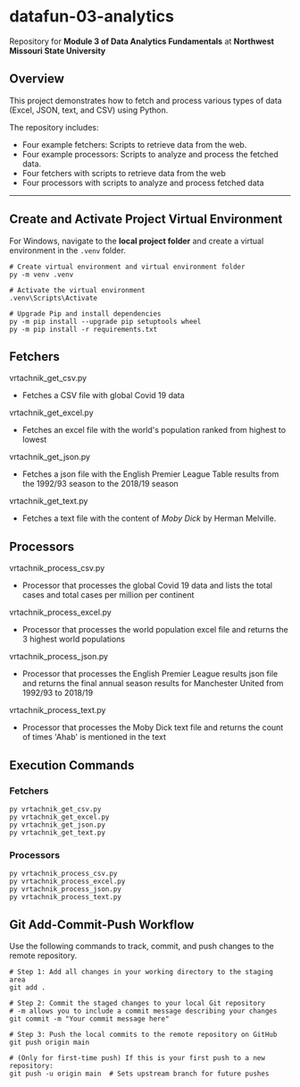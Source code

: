 # datafun-03-analytics  
Repository for **Module 3 of Data Analytics Fundamentals** at **Northwest Missouri State University**  


## Overview
This project demonstrates how to fetch and process various types of 
data (Excel, JSON, text, and CSV) using Python. 

The repository includes:

- Four example fetchers: Scripts to retrieve data from the web.
- Four example processors: Scripts to analyze and process the fetched data.
- Four fetchers with scripts to retrieve data from the web
- Four processors with scripts to analyze and process fetched data

---

## Create and Activate Project Virtual Environment  

For Windows, navigate to the **local project folder** and create a virtual environment in the `.venv` folder.  

```shell
# Create virtual environment and virtual environment folder
py -m venv .venv

# Activate the virtual environment
.venv\Scripts\Activate

# Upgrade Pip and install dependencies
py -m pip install --upgrade pip setuptools wheel
py -m pip install -r requirements.txt
```

## Fetchers

vrtachnik_get_csv.py 
   - Fetches a CSV file with global Covid 19 data
     
vrtachnik_get_excel.py
   - Fetches an excel file with the world's population ranked from highest to lowest
     
vrtachnik_get_json.py
   - Fetches a json file with the English Premier League Table results from the 1992/93 season to the 2018/19 season
     
vrtachnik_get_text.py
   - Fetches a text file with the content of *Moby Dick* by Herman Melville.

## Processors

vrtachnik_process_csv.py
   - Processor that processes the global Covid 19 data and lists the total cases and total cases per million per continent

vrtachnik_process_excel.py
   - Processor that processes the world population excel file and returns the 3 highest world populations

vrtachnik_process_json.py
   - Processor that processes the English Premier League results json file and returns the final annual season results for Manchester United from 1992/93 to 2018/19

vrtachnik_process_text.py
   - Processor that processes the Moby Dick text file and returns the count of times 'Ahab' is mentioned in the text

## Execution Commands

### Fetchers

```shell
py vrtachnik_get_csv.py
py vrtachnik_get_excel.py
py vrtachnik_get_json.py
py vrtachnik_get_text.py
```

### Processors

```shell
py vrtachnik_process_csv.py
py vrtachnik_process_excel.py
py vrtachnik_process_json.py
py vrtachnik_process_text.py
```

## Git Add-Commit-Push Workflow  

Use the following commands to track, commit, and push changes to the remote repository.  

```shell
# Step 1: Add all changes in your working directory to the staging area
git add .

# Step 2: Commit the staged changes to your local Git repository 
# -m allows you to include a commit message describing your changes
git commit -m "Your commit message here"

# Step 3: Push the local commits to the remote repository on GitHub
git push origin main

# (Only for first-time push) If this is your first push to a new repository:
git push -u origin main  # Sets upstream branch for future pushes
```
